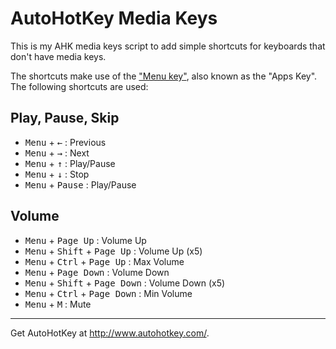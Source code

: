 # AutoHotKey Media Keys

This is my AHK media keys script to add simple shortcuts for keyboards that don't have media keys.

The shortcuts make use of the ["Menu key"][1], also known as the "Apps Key". The following shortcuts are used:

## Play, Pause, Skip

* <kbd>Menu</kbd> + <kbd>←</kbd> : Previous
* <kbd>Menu</kbd> + <kbd>→</kbd> : Next
* <kbd>Menu</kbd> + <kbd>↑</kbd> : Play/Pause
* <kbd>Menu</kbd> + <kbd>↓</kbd> : Stop
* <kbd>Menu</kbd> + <kbd>Pause</kbd> : Play/Pause

## Volume

* <kbd>Menu</kbd> + <kbd>Page Up</kbd> : Volume Up
* <kbd>Menu</kbd> + <kbd>Shift</kbd> + <kbd>Page Up</kbd> : Volume Up (x5)
* <kbd>Menu</kbd> + <kbd>Ctrl</kbd> + <kbd>Page Up</kbd> : Max Volume
* <kbd>Menu</kbd> + <kbd>Page Down</kbd> : Volume Down
* <kbd>Menu</kbd> + <kbd>Shift</kbd> + <kbd>Page Down</kbd> : Volume Down (x5)
* <kbd>Menu</kbd> + <kbd>Ctrl</kbd> + <kbd>Page Down</kbd> : Min Volume
* <kbd>Menu</kbd> + <kbd>M</kbd> : Mute

---

Get AutoHotKey at <http://www.autohotkey.com/>.

[1]: https://en.wikipedia.org/wiki/Menu_key

